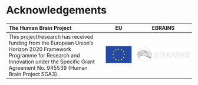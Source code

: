# Acknowledgements
|The Human Brain Project|EU|EBRAINS|
|:--------------------|:---:|:---:|
| This project/research has received funding from the European Union’s Horizon 2020 Framework Programme for Research and Innovation under the Specific Grant Agreement No. 945539 (Human Brain Project SGA3).|![EU](EUflagYellow.svg)|![EBRAINS](EBRAINS-Mono-Inverted-tight-small.svg)|
